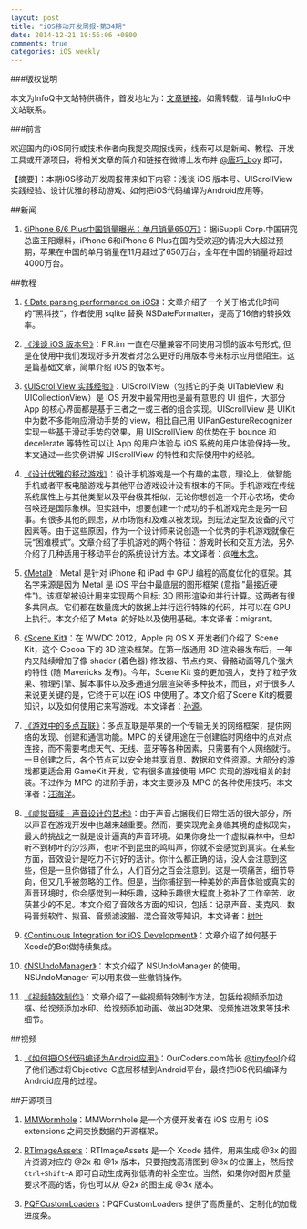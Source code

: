 ```yaml
---
layout: post
title: "iOS移动开发周报-第34期"
date: 2014-12-21 19:56:06 +0800
comments: true
categories: iOS weekly
---
```


###版权说明

本文为InfoQ中文站特供稿件，首发地址为：[文章链接](http://www.infoq.com/cn/news/2014/12/ios-code-android-app)。如需转载，请与InfoQ中文站联系。

###前言

欢迎国内的iOS同行或技术作者向我提交周报线索，线索可以是新闻、教程、开发工具或开源项目，将相关文章的简介和链接在微博上发布并 [@唐巧_boy](http://weibo.com/tangqiaoboy) 即可。

【摘要】：本期iOS移动开发周报带来如下内容：浅谈 iOS 版本号、UIScrollView 实践经验、设计优雅的移动游戏、如何把iOS代码编译为Android应用等。

##新闻

 1. [《iPhone 6/6 Plus中国销量曝光：单月销量650万》](http://tech.sina.com.cn/mobile/n/n/2014-12-12/doc-iavxeafr6871711.shtml)：据iSuppli Corp.中国研究总监王阳爆料，iPhone 6和iPhone 6 Plus在国内受欢迎的情况大大超过预期，苹果在中国的单月销量在11月超过了650万台，全年在中国的销量将超过4000万台。

##教程

 1. [《 Date parsing performance on iOS》](http://vombat.tumblr.com/post/60530544401/date-parsing-performance-on-ios-nsdateformatter)：文章介绍了一个关于格式化时间的”黑科技“，作者使用 sqlite 替换 NSDateFormatter，提高了16倍的转换效率。

 1. [《浅谈 iOS 版本号》](http://club.fir.im/topic/548c09a1f6de25850440afd7)：FIR.im 一直在尽量兼容不同使用习惯的版本号形式, 但是在使用中我们发现好多开发者对怎么更好的用版本号来标示应用很陌生。这是篇基础文章，简单介绍 iOS 的版本号。

 1. [《UIScrollView 实践经验》](http://tech.glowing.com/cn/practice-in-uiscrollview/)：UIScrollView（包括它的子类 UITableView 和 UICollectionView）是 iOS 开发中最常用也是最有意思的 UI 组件，大部分 App 的核心界面都是基于三者之一或三者的组合实现。UIScrollView 是 UIKit 中为数不多能响应滑动手势的 view，相比自己用 UIPanGestureRecognizer 实现一些基于滑动手势的效果，用 UIScrollView 的优势在于 bounce 和 decelerate 等特性可以让 App 的用户体验与 iOS 系统的用户体验保持一致。本文通过一些实例讲解 UIScrollView 的特性和实际使用中的经验。

 1. [《设计优雅的移动游戏》](http://objccn.io/issue-18-1/)：设计手机游戏是一个有趣的主意，理论上，做智能手机或者平板电脑游戏与其他平台游戏设计没有根本的不同。手机游戏在传统系统属性上与其他类型以及平台极其相似，无论你想创造一个开心农场，使命召唤还是国际象棋。但实践中，想要创建一个成功的手机游戏完全是另一回事。有很多其他的顾虑，从市场饱和及难以被发现，到玩法定型及设备的尺寸因素等。由于这些原因，作为一个设计师来说创造一个优秀的手机游戏就像在玩“困难模式”。文章介绍了手机游戏的两个特征：游戏时长和交互方法，另外介绍了几种适用于移动平台的系统设计方法。本文译者：[@唯木念](http://diwu.me)。

 1. [《Metal》](http://objccn.io/issue-18-2/)：Metal 是针对 iPhone 和 iPad 中 GPU 编程的高度优化的框架。其名字来源是因为 Metal 是 iOS 平台中最底层的图形框架 (意指 "最接近硬件")。该框架被设计用来实现两个目标: 3D 图形渲染和并行计算。这两者有很多共同点。它们都在数量庞大的数据上并行运行特殊的代码，并可以在 GPU 上执行。本文介绍了 Metal 的好处以及使用基础。本文译者：migrant。

 1. [《Scene Kit》](http://objccn.io/issue-18-3/)：在 WWDC 2012，Apple 向 OS X 开发者们介绍了 Scene Kit，这个 Cocoa 下的 3D 渲染框架。在第一版通用 3D 渲染器发布后，一年内又陆续增加了像 shader (着色器) 修改器、节点约束、骨骼动画等几个强大的特性 (随 Mavericks 发布)。今年，Scene Kit 变的更加强大，支持了粒子效果、物理引擎、脚本事件以及多通道分层渲染等多种技术，而且，对于很多人来说更关键的是，它终于可以在 iOS 中使用了。本文介绍了Scene Kit的概要知识，以及如何使用它来写游戏。本文译者：[孙源](http://blog.sunnyxx.com)。

 1. [《游戏中的多点互联》](http://objccn.io/issue-18-4/)：多点互联是苹果的一个传输无关的网络框架，提供网络的发现、创建和通信功能。MPC 的关键用途在于创建临时网络中的点对点连接，而不需要考虑天气、无线、蓝牙等各种因素，只需要有个人网络就行。一旦创建之后，各个节点可以安全地共享消息、数据和文件资源。大部分的游戏都更适合用 GameKit 开发，它有很多直接使用 MPC 实现的游戏相关的封装。不过作为 MPC 的进阶手册，本文主要涉及 MPC 的各种使用技巧。本文译者：[汪海洋](http://blog.callmewhy.com)。

 1. [《虚拟音域 - 声音设计的艺术》](http://objccn.io/issue-18-5/)：由于声音占据我们日常生活的很大部分，所以声音在游戏开发中也越来越重要。然而，要实现完全身临其境的虚拟现实，最大的挑战之一就是设计逼真的声音环境。如果你身处一个虚拟森林中，但却听不到树叶的沙沙声，也听不到昆虫的鸣叫声，你就不会感觉到真实。在某些方面，音效设计是吃力不讨好的活计。你什么都正确的话，没人会注意到这些，但是一旦你做错了什么，人们百分之百会注意到。这是一项痛苦，细节导向，但又几乎被忽略的工作。但是，当你捕捉到一种美妙的声音体验或真实的声音环境时，你会感觉到一种乐趣，这种乐趣很大程度上弥补了工作辛苦、收获甚少的不足。本文介绍了音效各方面的知识，包括：记录声音、麦克风、数码音频软件、拟音、音频滤波器、混合音效等知识。本文译者：[树叶](http://blog.sina.com.cn/u/1867019351)

 1. [《Continuous Integration for iOS Development》](http://madebymany.com/blog/continuous-integration-for-ios-development)：文章介绍了如何基于Xcode的Bot做持续集成。

 1. [《NSUndo​Manager》](http://nshipster.com/nsundomanager/)：本文介绍了 NSUndoManager 的使用。NSUndoManager 可以用来做一些撤销操作。
 
 1. [《视频特效制作》](http://www.jianshu.com/p/6313025349a9)：文章介绍了一些视频特效制作方法，包括给视频添加边框、给视频添加水印、给视频添加动画、做出3D效果、视频推进效果等技术细节。

##视频

 1. [《如何把iOS代码编译为Android应用》](http://boolan.com/lecture/1000001076#0-tsina-1-39436-397232819ff9a47a7b7e80a40613cfe1)：OurCoders.com站长 [@tinyfool](http://www.weibo.com/tinyfool?from=feed&loc=nickname)介绍了他们通过将Objective-C底层移植到Android平台，最终把iOS代码编译为Android应用的过程。

##开源项目

 1. [MMWormhole](https://github.com/mutualmobile/MMWormhole)：MMWormhole 是一个方便开发者在 iOS 应用与 iOS extensions 之间交换数据的开源框架。

 1. [RTImageAssets](https://github.com/rickytan/RTImageAssets)：RTImageAssets 是一个 Xcode 插件，用来生成 @3x 的图片资源对应的 @2x 和 @1x 版本，只要拖拽高清图到 @3x 的位置上，然后按 `Ctrl+Shift+A` 即可自动生成两张低清的补全空位。当然，如果你对图片质量要求不高的话，你也可以从 @2x 的图生成 @3x 版本。

 1. [PQFCustomLoaders](https://github.com/poolqf/PQFCustomLoaders)：PQFCustomLoaders 提供了高质量的、定制化的加载进度条。
